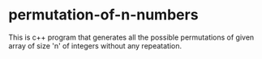 # permutation-of-n-numbers
This is c++ program that generates all the possible permutations of given array of size 'n' of integers without any repeatation.
